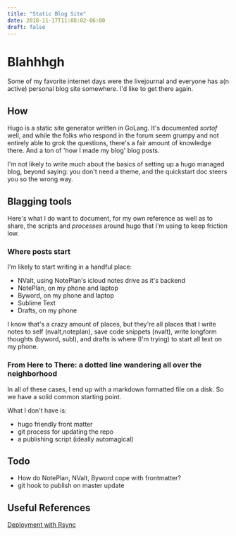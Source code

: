 ```yaml
---
title: "Static Blog Site"
date: 2018-11-17T11:08:02-06:00
draft: false
---
```


# Blahhhgh

Some of my favorite internet days were the livejournal and everyone has a(n active) personal blog site somewhere.  I'd like to get there again.

## How

Hugo is a static site generator written in GoLang.  It's documented _sortof_ well, and while the folks who respond in the forum seem grumpy and not entirely able to grok the questions, there's a fair amount of knowledge there.  And a ton of 'how I made my blog' blog posts.

I'm not likely to write much about the basics of setting up a hugo managed blog, beyond saying: you don't need a theme, and the quickstart doc steers you so the wrong way.

## Blagging tools

Here's what I do want to document, for my own reference as well as to share, the scripts and _processes_ around hugo that I'm using to keep friction low.

### Where posts start

I'm likely to start writing in a handful place:

 - NValt, using NotePlan's icloud notes drive as it's backend
 - NotePlan, on my phone and laptop
 - Byword, on my phone and laptop
 - Sublime Text
 - Drafts, on my phone

I know that's a crazy amount of places, but they're all places that I write notes to self (nvalt,noteplan), save code snippets (nvalt), write longform thoughts (byword, subl), and drafts is where (I'm trying) to start all text on my phone.

### From Here to There: a dotted line wandering all over the neighborhood

In all of these cases, I end up with a markdown formatted file on a disk.  So we have a solid common starting point.

What I don't have is:

- hugo friendly front matter
- git process for updating the repo
- a publishing script (ideally automagical)


## Todo

- How do NotePlan, NValt, Byword cope with frontmatter?
- git hook to publish on master update


## Useful References

[Deployment with Rsync](https://gohugo.io/hosting-and-deployment/deployment-with-rsync/)
